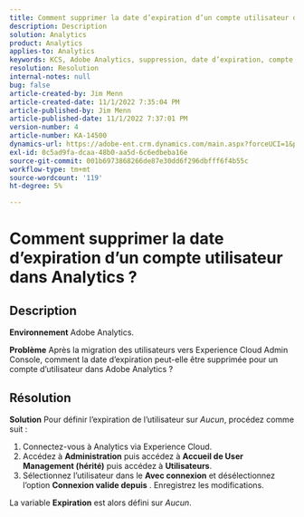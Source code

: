 ```yaml
---
title: Comment supprimer la date d’expiration d’un compte utilisateur dans Analytics ?
description: Description
solution: Analytics
product: Analytics
applies-to: Analytics
keywords: KCS, Adobe Analytics, suppression, date d’expiration, compte utilisateur, gestion des utilisateurs Analytics
resolution: Resolution
internal-notes: null
bug: false
article-created-by: Jim Menn
article-created-date: 11/1/2022 7:35:04 PM
article-published-by: Jim Menn
article-published-date: 11/1/2022 7:37:01 PM
version-number: 4
article-number: KA-14500
dynamics-url: https://adobe-ent.crm.dynamics.com/main.aspx?forceUCI=1&pagetype=entityrecord&etn=knowledgearticle&id=c5295f47-1c5a-ed11-9561-6045bd006a22
exl-id: 0c5ad9fa-dcaa-48b0-aa5d-6c6edbeba16e
source-git-commit: 001b6973868266de87e30dd6f296dbfff6f4b55c
workflow-type: tm+mt
source-wordcount: '119'
ht-degree: 5%

---
```


# Comment supprimer la date d’expiration d’un compte utilisateur dans Analytics ?

## Description


<b>Environnement</b>
Adobe Analytics.

<b>Problème</b>
Après la migration des utilisateurs vers Experience Cloud Admin Console, comment la date d’expiration peut-elle être supprimée pour un compte d’utilisateur dans Adobe Analytics ?


## Résolution


<b>Solution</b>
Pour définir l’expiration de l’utilisateur sur *Aucun*, procédez comme suit :

1. Connectez-vous à Analytics via Experience Cloud.
2. Accédez à <b>Administration</b> puis accédez à <b>Accueil de User Management (hérité)</b> puis accédez à <b>Utilisateurs</b>.
3. Sélectionnez l’utilisateur dans le <b>Avec connexion</b> et désélectionnez l’option <b>Connexion valide depuis</b> . Enregistrez les modifications.


La variable <b>Expiration</b> est alors défini sur *Aucun*.
